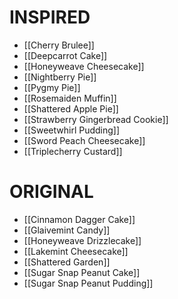 # INSPIRED
- [[Cherry Brulee]]
- [[Deepcarrot Cake]]
- [[Honeyweave Cheesecake]]
- [[Nightberry Pie]]
- [[Pygmy Pie]]
- [[Rosemaiden Muffin]]
- [[Shattered Apple Pie]]
- [[Strawberry Gingerbread Cookie]]
- [[Sweetwhirl Pudding]]
- [[Sword Peach Cheesecake]]
- [[Triplecherry Custard]]
# ORIGINAL
- [[Cinnamon Dagger Cake]]
- [[Glaivemint Candy]]
- [[Honeyweave Drizzlecake]]
- [[Lakemint Cheesecake]]
- [[Shattered Garden]]
- [[Sugar Snap Peanut Cake]]
- [[Sugar Snap Peanut Pudding]]